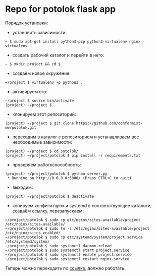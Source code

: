 # Repo for potolok flask app

Порядок установки:
- установить зависимости:
```
~ $ sudo apt-get install python3-pip python3-virtualenv nginx virtualenv
```
- создать рабочий каталог и перейти в него:
```
~ $ mkdir project && cd $_
```
- создаём новое окружение:
``` 
~/project $ virtualenv -p python3 .
```
- активируем его:
```
~/project $ source bin/activate
(project) ~/project $ 
```
- клонируем этот репозиторий:
```
(project) ~/project $ git clone https://github.com/conformist-mw/potolok.git
```
- переходим в каталог с репозиторием и устанавливаем все необходимые зависимости:
```
(project) ~/project $ cd potolok/
(project) ~/project/potolok $ pip install -r requirements.txt
```
- проверяем работоспособность:
```
(project) ~/project/potolok $ python server.py
 * Running on http://0.0.0.0:5000/ (Press CTRL+C to quit)
```
- выходим:
```
(project) ~/project/potolok $ deactivate
```
- копируем конфиги nginx и systemd в соответствующие каталоги, создаём ссылку, перезапускаем:
```
~/project/potolok $ sudo cp etc/nginx/sites-available/project /etc/nginx/sites-available/
~/project/potolok $ sudo ln -s /etc/nginx/sites-available/project /etc/nginx/sites-enabled/
~/project/potolok $ sudo cp etc/systemd/system/project.service /etc/systemd/system/
~/project/potolok $ sudo systemctl daemon-reload
~/project/potolok $ sudo systemctl start project.service
~/project/potolok $ sudo systemctl enable project.service
~/project/potolok $ sudo systemctl restart nginx.service
```
Теперь можно переходить по [ссылке](http://localhost), должно работать.
